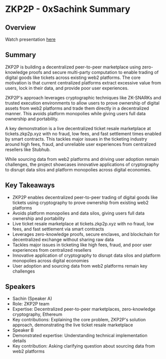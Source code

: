 # ZKP2P - 0xSachink Summary

## Overview
Watch presentation [here](https://streameth.org/edge_city/watch?session=670fa2a350c4a85480e67dab)

## Summary
ZKP2P is building a decentralized peer-to-peer marketplace using zero-knowledge proofs and secure multi-party computation to enable trading of digital goods like tickets across existing web2 platforms. The core motivation is that current centralized platforms extract excessive value from users, lock in their data, and provide poor user experiences.

ZKP2P's approach leverages cryptographic techniques like ZK-SNARKs and trusted execution environments to allow users to prove ownership of digital assets from web2 platforms and trade them directly in a decentralized manner. This avoids platform monopolies while giving users full data ownership and portability.

A key demonstration is a live decentralized ticket resale marketplace at tickets.zkp2p.xyz with no fraud, low fees, and fast settlement times enabled by smart contracts. This tackles major issues in the ticketing industry around high fees, fraud, and unreliable user experiences from centralized resellers like Stubhub.

While sourcing data from web2 platforms and driving user adoption remain challenges, the project showcases innovative applications of cryptography to disrupt data silos and platform monopolies across digital economies.

## Key Takeaways
- ZKP2P enables decentralized peer-to-peer trading of digital goods like tickets using cryptography to prove ownership from existing web2 platforms
- Avoids platform monopolies and data silos, giving users full data ownership and portability
- Live ticket resale marketplace at tickets.zkp2p.xyz with no fraud, low fees, and fast settlement via smart contracts
- Leverages zero-knowledge proofs, secure enclaves, and blockchain for decentralized exchange without sharing raw data
- Tackles major issues in ticketing like high fees, fraud, and poor user experiences from centralized resellers
- Innovative application of cryptography to disrupt data silos and platform monopolies across digital economies
- User adoption and sourcing data from web2 platforms remain key challenges

## Speakers
- Sachin (Speaker A)
- Role: ZKP2P team
- Expertise: Decentralized peer-to-peer marketplaces, zero-knowledge cryptography, Ethereum
- Key contributions: Explaining the core problem, ZKP2P's solution approach, demonstrating the live ticket resale marketplace
- Speaker B
- Demonstrated expertise: Understanding technical implementation details
- Key contribution: Asking clarifying question about sourcing data from web2 platforms

